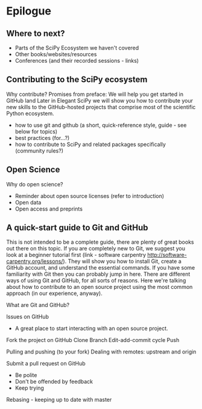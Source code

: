 # Epilogue

## Where to next?
- Parts of the SciPy Ecosystem we haven't covered
- Other books/websites/resources
- Conferences (and their recorded sessions - links)

## Contributing to the SciPy ecosystem
Why contribute?
Promises from preface:
We will help you get started in GitHub land
Later in Elegant SciPy we will show you how to contribute your new skills to the GitHub-hosted projects that comprise most of the scientific Python ecosystem.
- how to use git and github (a short, quick-reference style, guide - see below for topics)
- best practices (for...?)
- how to contribute to SciPy and related packages specifically (community rules?)

## Open Science
Why do open science?
- Reminder about open source licenses (refer to introduction)
- Open data
- Open access and preprints


## A quick-start guide to Git and GitHub

This is not intended to be a complete guide, there are plenty of great books out there on this topic.
If you are completely new to Git, we suggest you look at a beginner tutorial first (link - software carpentry http://software-carpentry.org/lessons/).
They will show you how to install Git, create a GitHub account, and understand the essential commands.
If you have some familiarity with Git then you can probably jump in here.
There are different ways of using Git and GitHub, for all sorts of reasons.
Here we're talking about how to contribute to an open source project using the most common approach (in our experience, anyway).

What are Git and GitHub?

Issues on GitHub
- A great place to start interacting with an open source project.

Fork the project on GitHub
Clone
Branch
Edit-add-commit cycle
Push

Pulling and pushing (to your fork)
Dealing with remotes: upstream and origin

Submit a pull request on GitHub
- Be polite
- Don't be offended by feedback
- Keep trying

Rebasing - keeping up to date with master
